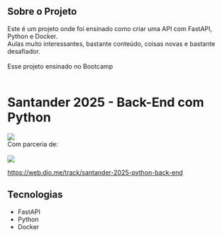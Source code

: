 ## Sobre o Projeto
Este é um projeto onde foi ensinado como criar uma API com FastAPI, Python e Docker.<br>
Aulas muito interessantes, bastante conteúdo, coisas novas e bastante desafiador.<br>
<br>
Esse projeto ensinado no Bootcamp <br>
<br>
<h1>Santander 2025 - Back-End com Python</h1>
<img src="https://assets.dio.me/Ypa0a_wYeZqQ_cKqtU1uiwbYknySjeGRUmwnQ8gVHqg/f:webp/h:120/q:80/L3RyYWNrcy9iZjZjOWIwYS0wY2FjLTRkMjYtYTIzNy00NWVmODlkZDgwYjIucG5n">
 <br>
 Com parceria de: <br>
 <br>
 <img src="https://assets.dio.me/VTgUqMiPAIgvsFdSvgSnVAB5lrqnNxY_N8h8LknnQys/f:webp/q:80/w:120/L2Fzc2V0cy9kaW9tZS9sb2dvLWZ1bGwuc3Zn">

 https://web.dio.me/track/santander-2025-python-back-end

## Tecnologias 
- FastAPI
- Python
- Docker

